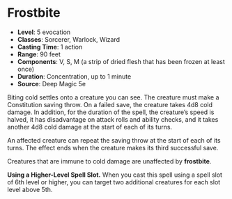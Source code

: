 # Frostbite

- **Level**: 5 evocation
- **Classes**: Sorcerer, Warlock, Wizard
- **Casting Time**: 1 action
- **Range**: 90 feet
- **Components**: V, S, M (a strip of dried flesh that has been frozen at least once)
- **Duration**: Concentration, up to 1 minute
- **Source**: Deep Magic 5e

Biting cold settles onto a creature you can see. The creature must make a Constitution saving throw. On a failed save, the creature takes 4d8 cold damage. In addition, for the duration of the spell, the creature’s speed is halved, it has disadvantage on attack rolls and ability checks, and it takes another 4d8 cold damage at the start of each of its turns.

An affected creature can repeat the saving throw at the start of each of its turns. The effect ends when the creature makes its third successful save.

Creatures that are immune to cold damage are unaffected by **frostbite**.

**Using a Higher-Level Spell Slot.** When you cast this spell using a spell slot of 6th level or higher, you can target two additional creatures for each slot level above 5th.
